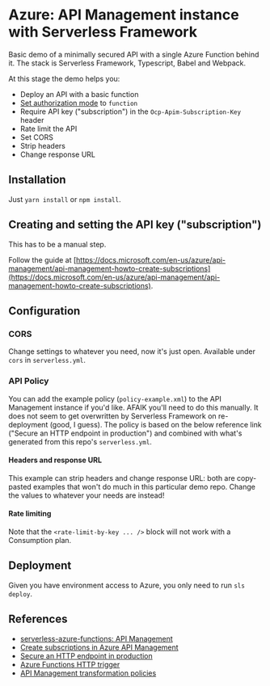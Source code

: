 # Azure: API Management instance with Serverless Framework

Basic demo of a minimally secured API with a single Azure Function behind it. The stack is Serverless Framework, Typescript, Babel and Webpack.

At this stage the demo helps you:

- Deploy an API with a basic function
- [Set authorization mode](https://docs.microsoft.com/en-us/azure/azure-functions/functions-bindings-http-webhook-trigger?tabs=javascript#configuration) to `function`
- Require API key ("subscription") in the `Ocp-Apim-Subscription-Key` header
- Rate limit the API
- Set CORS
- Strip headers
- Change response URL

## Installation

Just `yarn install` or `npm install`.

## Creating and setting the API key ("subscription")

This has to be a manual step.

Follow the guide at [https://docs.microsoft.com/en-us/azure/api-management/api-management-howto-create-subscriptions](https://docs.microsoft.com/en-us/azure/api-management/api-management-howto-create-subscriptions).

## Configuration

### CORS

Change settings to whatever you need, now it's just open. Available under `cors` in `serverless.yml`.

### API Policy

You can add the example policy (`policy-example.xml`) to the API Management instance if you'd like. AFAIK you'll need to do this manually. It does not seem to get overwritten by Serverless Framework on re-deployment (good, I guess). The policy is based on the below reference link ("Secure an HTTP endpoint in production") and combined with what's generated from this repo's `serverless.yml`.

#### Headers and response URL

This example can strip headers and change response URL: both are copy-pasted examples that won't do much in this particular demo repo. Change the values to whatever your needs are instead!

#### Rate limiting

Note that the `<rate-limit-by-key ... />` block will not work with a Consumption plan.

## Deployment

Given you have environment access to Azure, you only need to run `sls deploy`.

## References

- [serverless-azure-functions: API Management](https://github.com/serverless/serverless-azure-functions/blob/master/docs/examples/apim.md)
- [Create subscriptions in Azure API Management](https://docs.microsoft.com/en-us/azure/api-management/api-management-howto-create-subscriptions)
- [Secure an HTTP endpoint in production](https://docs.microsoft.com/en-us/azure/azure-functions/functions-bindings-http-webhook-trigger?tabs=javascript#secure-an-http-endpoint-in-production)
- [Azure Functions HTTP trigger](https://docs.microsoft.com/en-us/azure/azure-functions/functions-bindings-http-webhook-trigger?tabs=javascript#configuration)
- [API Management transformation policies](https://docs.microsoft.com/en-us/azure/api-management/api-management-transformation-policies)
